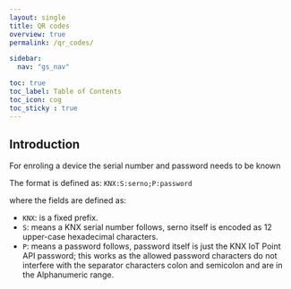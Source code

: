 ```yaml
---
layout: single
title: QR codes
overview: true
permalink: /qr_codes/

sidebar:
  nav: "gs_nav"

toc: true
toc_label: Table of Contents
toc_icon: cog
toc_sticky : true
---
```



## Introduction

For enroling a device the serial number and password needs to be known

The format is defined as: `KNX:S:serno;P:password`

where the fields are defined as:

- `KNX`: is a fixed prefix.
- `S`: means a KNX serial number follows, serno itself is encoded
       as 12 upper-case hexadecimal characters.
- `P`: means a password follows, password itself is just the KNX IoT Point API password;
       this works as the allowed password characters do not interfere with the
       separator characters colon and semicolon and are in the Alphanumeric range.
